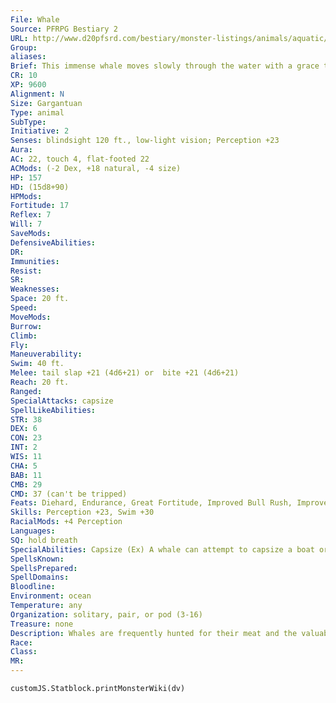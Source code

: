 ```yaml
---
File: Whale
Source: PFRPG Bestiary 2
URL: http://www.d20pfsrd.com/bestiary/monster-listings/animals/aquatic/whale
Group: 
aliases: 
Brief: This immense whale moves slowly through the water with a grace that seems incongruous, given its immense size.
CR: 10
XP: 9600
Alignment: N
Size: Gargantuan
Type: animal
SubType: 
Initiative: 2
Senses: blindsight 120 ft., low-light vision; Perception +23
Aura: 
AC: 22, touch 4, flat-footed 22
ACMods: (-2 Dex, +18 natural, -4 size)
HP: 157
HD: (15d8+90)
HPMods: 
Fortitude: 17
Reflex: 7
Will: 7
SaveMods: 
DefensiveAbilities: 
DR: 
Immunities: 
Resist: 
SR: 
Weaknesses: 
Space: 20 ft.
Speed: 
MoveMods: 
Burrow: 
Climb: 
Fly: 
Maneuverability: 
Swim: 40 ft.
Melee: tail slap +21 (4d6+21) or  bite +21 (4d6+21)
Reach: 20 ft.
Ranged: 
SpecialAttacks: capsize
SpellLikeAbilities: 
STR: 38
DEX: 6
CON: 23
INT: 2
WIS: 11
CHA: 5
BAB: 11
CMB: 29
CMD: 37 (can't be tripped)
Feats: Diehard, Endurance, Great Fortitude, Improved Bull Rush, Improved Initiative, Iron Will, Power Attack, Skill Focus (Perception)
Skills: Perception +23, Swim +30
RacialMods: +4 Perception
Languages: 
SQ: hold breath
SpecialAbilities: Capsize (Ex) A whale can attempt to capsize a boat or ship by ramming it as a charge attack and making a CMB check.  The DC of this check is 25, or the result of the captain's Profession (sail0r) check, whichever is higher. For each size category the ship is larger than the whale's size, the whale takes a cumulative -10 penalty on this CMB check.
SpellsKnown: 
SpellsPrepared: 
SpellDomains: 
Bloodline: 
Environment: ocean
Temperature: any
Organization: solitary, pair, or pod (3-16)
Treasure: none
Description: Whales are frequently hunted for their meat and the valuable oil in their blubber. Baleen whales have no teeth and attack with a tail slap; toothed whales like sperm whales instead attack with a bite. Whale companions are smaller species- rules for such companions are the same as those for orcas (see page 88 of the Pathfinder RPG Bestiary.)
Race: 
Class: 
MR: 
---
```

```dataviewjs
customJS.Statblock.printMonsterWiki(dv)
```
